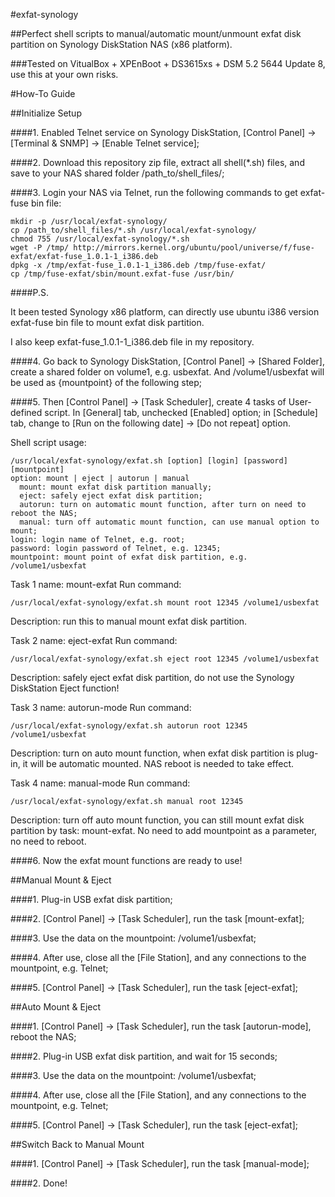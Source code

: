 #exfat-synology

##Perfect shell scripts to manual/automatic mount/unmount exfat disk partition on Synology DiskStation NAS (x86 platform).

###Tested on VitualBox + XPEnBoot + DS3615xs + DSM 5.2 5644 Update 8, use this at your own risks.

#How-To Guide

##Initialize Setup

####1. Enabled Telnet service on Synology DiskStation, [Control Panel] -> [Terminal & SNMP] -> [Enable Telnet service];

####2. Download this repository zip file, extract all shell(*.sh) files, and save to your NAS shared folder /path_to/shell_files/;

####3. Login your NAS via Telnet, run the following commands to get exfat-fuse bin file:

```
mkdir -p /usr/local/exfat-synology/
cp /path_to/shell_files/*.sh /usr/local/exfat-synology/
chmod 755 /usr/local/exfat-synology/*.sh
wget -P /tmp/ http://mirrors.kernel.org/ubuntu/pool/universe/f/fuse-exfat/exfat-fuse_1.0.1-1_i386.deb
dpkg -x /tmp/exfat-fuse_1.0.1-1_i386.deb /tmp/fuse-exfat/
cp /tmp/fuse-exfat/sbin/mount.exfat-fuse /usr/bin/
```

####P.S.

It been tested Synology x86 platform, can directly use ubuntu i386 version exfat-fuse bin file to mount exfat disk partition.

I also keep exfat-fuse_1.0.1-1_i386.deb file in my repository.

####4. Go back to Synology DiskStation, [Control Panel] -> [Shared Folder], create a shared folder on volume1, e.g. usbexfat. And /volume1/usbexfat will be used as {mountpoint} of the following step; 

####5. Then [Control Panel] -> [Task Scheduler], create 4 tasks of User-defined script. In [General] tab, unchecked [Enabled] option; in [Schedule] tab, change to [Run on the following date] -> [Do not repeat] option.

Shell script usage:
```
/usr/local/exfat-synology/exfat.sh [option] [login] [password] [mountpoint]
option: mount | eject | autorun | manual
  mount: mount exfat disk partition manually;
  eject: safely eject exfat disk partition;
  autorun: turn on automatic mount function, after turn on need to reboot the NAS;
  manual: turn off automatic mount function, can use manual option to mount;
login: login name of Telnet, e.g. root;
password: login password of Telnet, e.g. 12345;
mountpoint: mount point of exfat disk partition, e.g. /volume1/usbexfat
```

Task 1 name: mount-exfat
Run command:
```
/usr/local/exfat-synology/exfat.sh mount root 12345 /volume1/usbexfat
```
Description: run this to manual mount exfat disk partition.

Task 2 name: eject-exfat
Run command:
```
/usr/local/exfat-synology/exfat.sh eject root 12345 /volume1/usbexfat
```
Description: safely eject exfat disk partition, do not use the Synology DiskStation Eject function!

Task 3 name: autorun-mode
Run command:
```
/usr/local/exfat-synology/exfat.sh autorun root 12345 /volume1/usbexfat
```
Description: turn on auto mount function, when exfat disk partition is plug-in, it will be automatic mounted. NAS reboot is needed to take effect.

Task 4 name: manual-mode
Run command:
```
/usr/local/exfat-synology/exfat.sh manual root 12345
```
Description: turn off auto mount function, you can still mount exfat disk partition by task: mount-exfat. No need to add mountpoint as a parameter, no need to reboot.

####6. Now the exfat mount functions are ready to use!

##Manual Mount & Eject

####1. Plug-in USB exfat disk partition;

####2. [Control Panel] -> [Task Scheduler], run the task [mount-exfat];

####3. Use the data on the mountpoint: /volume1/usbexfat;

####4. After use, close all the [File Station], and any connections to the mountpoint, e.g. Telnet;

####5. [Control Panel] -> [Task Scheduler], run the task [eject-exfat];

##Auto Mount & Eject

####1. [Control Panel] -> [Task Scheduler], run the task [autorun-mode], reboot the NAS;

####2. Plug-in USB exfat disk partition, and wait for 15 seconds;

####3. Use the data on the mountpoint: /volume1/usbexfat;

####4. After use, close all the [File Station], and any connections to the mountpoint, e.g. Telnet;

####5. [Control Panel] -> [Task Scheduler], run the task [eject-exfat];

##Switch Back to Manual Mount

####1. [Control Panel] -> [Task Scheduler], run the task [manual-mode];

####2. Done!

